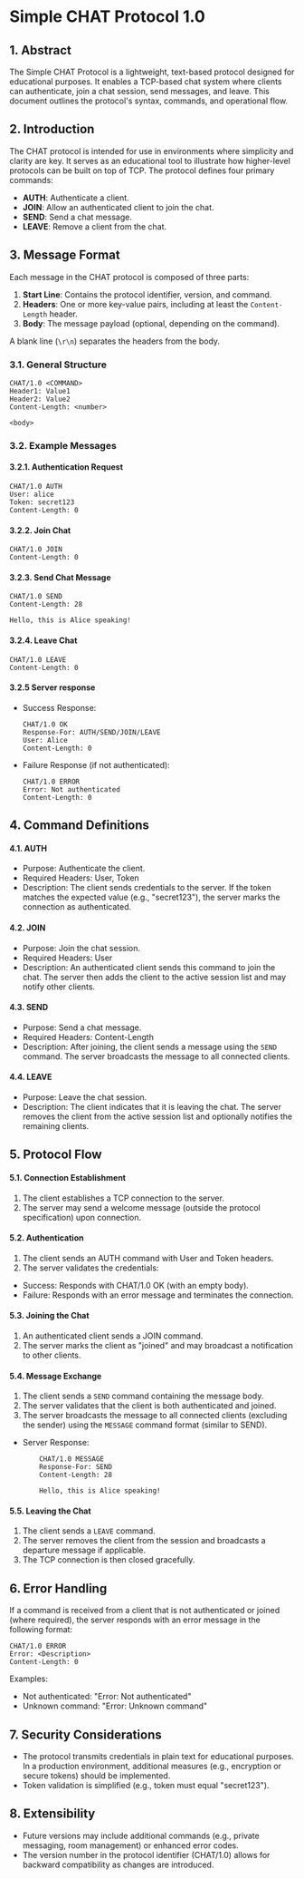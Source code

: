 # Simple CHAT Protocol 1.0

## 1. Abstract

The Simple CHAT Protocol is a lightweight, text-based protocol designed for educational purposes. It enables a TCP-based chat system where clients can authenticate, join a chat session, send messages, and leave. This document outlines the protocol's syntax, commands, and operational flow.

## 2. Introduction

The CHAT protocol is intended for use in environments where simplicity and clarity are key. It serves as an educational tool to illustrate how higher-level protocols can be built on top of TCP. The protocol defines four primary commands:

-   **AUTH**: Authenticate a client.
-   **JOIN**: Allow an authenticated client to join the chat.
-   **SEND**: Send a chat message.
-   **LEAVE**: Remove a client from the chat.

## 3. Message Format

Each message in the CHAT protocol is composed of three parts:

1. **Start Line**: Contains the protocol identifier, version, and command.
2. **Headers**: One or more key-value pairs, including at least the `Content-Length` header.
3. **Body**: The message payload (optional, depending on the command).

A blank line (`\r\n`) separates the headers from the body.

### 3.1. General Structure

```
CHAT/1.0 <COMMAND>
Header1: Value1
Header2: Value2
Content-Length: <number>

<body>
```

### 3.2. Example Messages

#### 3.2.1. Authentication Request

```
CHAT/1.0 AUTH
User: alice
Token: secret123
Content-Length: 0
```

#### 3.2.2. Join Chat

```
CHAT/1.0 JOIN
Content-Length: 0
```

#### 3.2.3. Send Chat Message

```
CHAT/1.0 SEND
Content-Length: 28

Hello, this is Alice speaking!
```

#### 3.2.4. Leave Chat

```
CHAT/1.0 LEAVE
Content-Length: 0

```

#### 3.2.5 Server response

-   Success Response:
    ```
    CHAT/1.0 OK
    Response-For: AUTH/SEND/JOIN/LEAVE
    User: Alice
    Content-Length: 0
    ```
-   Failure Response (if not authenticated):
    ```
    CHAT/1.0 ERROR
    Error: Not authenticated
    Content-Length: 0
    ```

## 4. Command Definitions

#### 4.1. AUTH

-   Purpose: Authenticate the client.
-   Required Headers: User, Token
-   Description:
    The client sends credentials to the server. If the token matches the expected value (e.g., "secret123"), the server marks the connection as authenticated.

#### 4.2. JOIN

-   Purpose: Join the chat session.
-   Required Headers: User
-   Description:
    An authenticated client sends this command to join the chat. The server then adds the client to the active session list and may notify other clients.

#### 4.3. SEND

-   Purpose: Send a chat message.
-   Required Headers: Content-Length
-   Description:
    After joining, the client sends a message using the `SEND` command. The server broadcasts the message to all connected clients.

#### 4.4. LEAVE

-   Purpose: Leave the chat session.
-   Description:
    The client indicates that it is leaving the chat. The server removes the client from the active session list and optionally notifies the remaining clients.

## 5. Protocol Flow

#### 5.1. Connection Establishment

1. The client establishes a TCP connection to the server.
2. The server may send a welcome message (outside the protocol specification) upon connection.

#### 5.2. Authentication

1. The client sends an AUTH command with User and Token headers.
2. The server validates the credentials:

-   Success: Responds with CHAT/1.0 OK (with an empty body).
-   Failure: Responds with an error message and terminates the connection.

#### 5.3. Joining the Chat

1. An authenticated client sends a JOIN command.
2. The server marks the client as "joined" and may broadcast a notification to other clients.

#### 5.4. Message Exchange

1. The client sends a `SEND` command containing the message body.
2. The server validates that the client is both authenticated and joined.
3. The server broadcasts the message to all connected clients (excluding the sender) using the `MESSAGE` command format (similar to SEND).

-   Server Response:

    ```
        CHAT/1.0 MESSAGE
        Response-For: SEND
        Content-Length: 28

        Hello, this is Alice speaking!
    ```

#### 5.5. Leaving the Chat

1. The client sends a `LEAVE` command.
2. The server removes the client from the session and broadcasts a departure message if applicable.
3. The TCP connection is then closed gracefully.

## 6. Error Handling

If a command is received from a client that is not authenticated or joined (where required), the server responds with an error message in the following format:

```
CHAT/1.0 ERROR
Error: <Description>
Content-Length: 0
```

Examples:

-   Not authenticated: "Error: Not authenticated"
-   Unknown command: "Error: Unknown command"

## 7. Security Considerations

-   The protocol transmits credentials in plain text for educational purposes. In a production environment, additional measures (e.g., encryption or secure tokens) should be implemented.
-   Token validation is simplified (e.g., token must equal "secret123").

## 8. Extensibility

-   Future versions may include additional commands (e.g., private messaging, room management) or enhanced error codes.
-   The version number in the protocol identifier (CHAT/1.0) allows for backward compatibility as changes are introduced.
